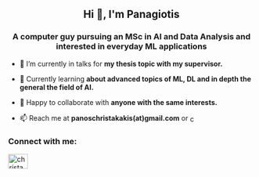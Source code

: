 <h2 align="center">Hi 👋, I'm Panagiotis</h1>
<h3 align="center">A computer guy pursuing an MSc in AI and Data Analysis and interested in everyday ML applications</h3>


- 🔭 I’m currently in talks for **my thesis topic with my supervisor.**

- 🌱 Currently learning **about advanced topics of ML, DL and in depth the general the field of AI.**

- 👯 Happy to collaborate with **anyone with the same interests.**

- 📫 Reach me at **panoschristakakis(at)gmail.com** or  <a href="https://linkedin.com/in/christakakis" target="blank"><img align="center" src="https://raw.githubusercontent.com/rahuldkjain/github-profile-readme-generator/master/src/images/icons/Social/linked-in-alt.svg" alt="christakakis" height="15" width="15" /></a>

<h3 align="left">Connect with me:</h3>
<p align="left">
<a href="https://linkedin.com/in/christakakis" target="blank"><img align="center" src="https://raw.githubusercontent.com/rahuldkjain/github-profile-readme-generator/master/src/images/icons/Social/linked-in-alt.svg" alt="christakakis" height="30" width="40" /></a>
</p>

